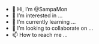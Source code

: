- 👋 Hi, I’m @SampaMon
- 👀 I’m interested in ...
- 🌱 I’m currently learning ...
- 💞️ I’m looking to collaborate on ...
- 📫 How to reach me ...

<!---
SampaMon/SampaMon is a ✨ special ✨ repository because its `README.md` (this file) appears on your GitHub profile.
You can click the Preview link to take a look at your changes.
--->
